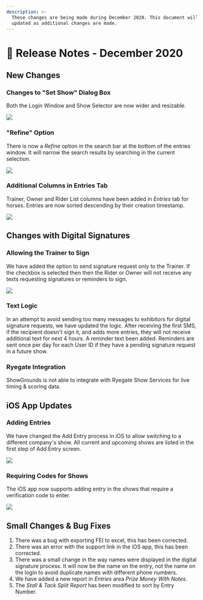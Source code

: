 ```yaml
---
description: >-
  These changes are being made during December 2020. This document will be
  updated as additional changes are made.
---
```


# 📓 Release Notes - December 2020

## New Changes

### Changes to "Set Show" Dialog Box

Both the Login Window and Show Selector are now wider and resizable.

![](http://docs.showgroundsonline.com/wp-content/uploads/2020/12/img\_5feb2efb43633.png)

### "Refine" Option

There is now a _Refine_ option in the search bar at the bottom of the entries window. It will narrow the search results by searching in the current selection.

![](http://docs.showgroundsonline.com/wp-content/uploads/2020/12/img\_5feb2e6ddc658.png)

### Additional Columns in Entries Tab

Trainer, Owner and Rider List columns have been added in _Entries_ tab for horses. Entries are now sorted descending by their creation timestamp.

![](http://docs.showgroundsonline.com/wp-content/uploads/2020/12/img\_5feb2da87cfc8.png)

## Changes with Digital Signatures

### **Allowing the Trainer to Sign**

We have added the option to send signature request only to the Trainer. If the checkbox is selected then then the Rider or Owner will not receive any texts requesting signatures or reminders to sign.

![](http://docs.showgroundsonline.com/wp-content/uploads/2020/12/img\_5feb2ca07fc9e.png)

### **Text Logic**

In an attempt to avoid sending too many messages to exhibitors for digital signature requests, we have updated the logic. After receiving the first SMS, if the recipient doesn't sign it, and adds more entries, they will not receive additional text for next 4 hours. A reminder text been added. Reminders are sent once per day for each User ID if they have a pending signature request in a future show.

### Ryegate Integration

ShowGrounds is not able to integrate with Ryegate Show Services for live timing & scoring data.

## iOS App Updates

### **Adding Entries**

We have changed the Add Entry process in iOS to allow switching to a different company's show. All current and upcoming shows are listed in the first step of Add Entry screen.

![](http://docs.showgroundsonline.com/wp-content/uploads/2020/12/img\_5fd38688c3fb4.png)

### **Requiring Codes for Shows**

The iOS app now supports adding entry in the shows that require a verification code to enter.

![](http://docs.showgroundsonline.com/wp-content/uploads/2020/12/img\_5fd386fc8b1a8.png)

## Small Changes & Bug Fixes

1. There was a bug with exporting FEI to excel, this has been corrected.
2. There was an error with the support link in the iOS app, this has been corrected.
3. There was a small change in the way names were displayed in the digital signature process. It will now be the name on the entry, not the name on the login to avoid duplicate names with different phone numbers.
4. We have added a new report in _Entries_ area _Prize Money With Notes_.
5. The _Stall & Tack Split Report_ has been modified to sort by Entry Number.
